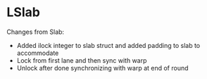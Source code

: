 # LSlab

Changes from Slab:
- Added ilock integer to slab struct and added padding to slab to accommodate
- Lock from first lane and then sync with warp
- Unlock after done synchronizing with warp at end of round